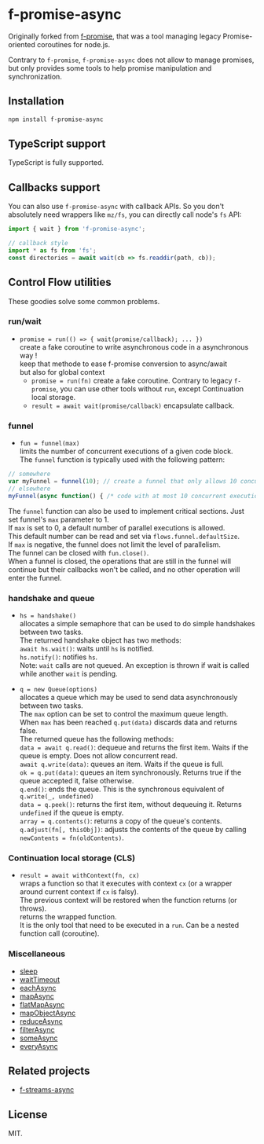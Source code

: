 # f-promise-async

Originally forked from [f-promise](https://github.com/Sage/f-promise), that was a tool managing legacy Promise-oriented coroutines for node.js.

Contrary to `f-promise`, `f-promise-async` does not allow to manage promises, but only provides some tools to help promise manipulation and synchronization.

## Installation

```sh
npm install f-promise-async
```

## TypeScript support

TypeScript is fully supported.

## Callbacks support

You can also use `f-promise-async` with callback APIs. 
So you don't absolutely need wrappers like `mz/fs`, you can directly call node's `fs` API:

```javascript
import { wait } from 'f-promise-async';

// callback style
import * as fs from 'fs';
const directories = await wait(cb => fs.readdir(path, cb));
````

## Control Flow utilities

These goodies solve some common problems.

### run/wait

* `promise = run(() => { wait(promise/callback); ... })`  
  create a fake coroutine to write asynchronous code in a asynchronous way !  
  keep that methode to ease f-promise conversion to async/await  
  but also for global context
  * `promise = run(fn)` create a fake coroutine.
  Contrary to legacy `f-promise`, you can use other tools without `run`, except Continuation local storage.
  * `result = await wait(promise/callback)` encapsulate callback.

### funnel

* `fun = funnel(max)`  
  limits the number of concurrent executions of a given code block.  
  The `funnel` function is typically used with the following pattern:

```ts  
// somewhere  
var myFunnel = funnel(10); // create a funnel that only allows 10 concurrent executions.  
// elsewhere  
myFunnel(async function() { /* code with at most 10 concurrent executions */ });  
```  

The `funnel` function can also be used to implement critical sections. Just set funnel's `max` parameter to 1.  
If `max` is set to 0, a default number of parallel executions is allowed.  
This default number can be read and set via `flows.funnel.defaultSize`.  
If `max` is negative, the funnel does not limit the level of parallelism.  
The funnel can be closed with `fun.close()`.  
When a funnel is closed, the operations that are still in the funnel will continue but their callbacks 
won't be called, and no other operation will enter the funnel.

### handshake and queue

* `hs = handshake()`  
  allocates a simple semaphore that can be used to do simple handshakes between two tasks.  
  The returned handshake object has two methods:  
  `await hs.wait()`: waits until `hs` is notified.  
  `hs.notify()`: notifies `hs`.  
  Note: `wait` calls are not queued. An exception is thrown if wait is called while another `wait` is pending.

* `q = new Queue(options)`  
  allocates a queue which may be used to send data asynchronously between two tasks.  
  The `max` option can be set to control the maximum queue length.  
  When `max` has been reached `q.put(data)` discards data and returns false.  
  The returned queue has the following methods:  
  `data = await q.read()`:  dequeue and returns the first item. Waits if the queue is empty. Does not allow concurrent read.  
  `await q.write(data)`:  queues an item. Waits if the queue is full.  
  `ok = q.put(data)`: queues an item synchronously. Returns true if the queue accepted it, false otherwise.  
  `q.end()`: ends the queue. This is the synchronous equivalent of `q.write(_, undefined)`  
  `data = q.peek()`: returns the first item, without dequeuing it. Returns `undefined` if the queue is empty.  
  `array = q.contents()`: returns a copy of the queue's contents.  
  `q.adjust(fn[, thisObj])`: adjusts the contents of the queue by calling `newContents = fn(oldContents)`.

### Continuation local storage (CLS)

* `result = await withContext(fn, cx)`  
  wraps a function so that it executes with context `cx` (or a wrapper around current context if `cx` is falsy).  
  The previous context will be restored when the function returns (or throws).  
  returns the wrapped function.  
  It is the only tool that need to be executed in a `run`. Can be a nested function call (coroutine).

### Miscellaneous

* [sleep](./src/lib/misc/timer.md#sleep)
* [waitTimeout](./src/lib/misc/timer.md#waitTimeout)
* [eachAsync](./src/lib/misc/each.md#eachAsync)
* [mapAsync](./src/lib/misc/map.md#mapAsync)
* [flatMapAsync](./src/lib/misc/map.md#flatMapAsync)
* [mapObjectAsync](./src/lib/misc/map.md#mapObjectAsync)
* [reduceAsync](./src/lib/misc/reduce.md#reduceAsync)
* [filterAsync](./src/lib/misc/filter.md#filterAsync)
* [someAsync](./src/lib/misc/some.md#someAsync)
* [everyAsync](./src/lib/misc/every.md#everyAsync)

## Related projects

* [f-streams-async](https://github.com/BEE-BUZZINESS/f-streams-async)

## License

MIT.
